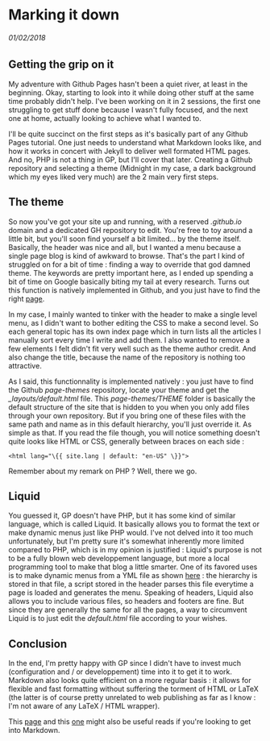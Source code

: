 # Marking it down
###### 01/02/2018

## Getting the grip on it
My adventure with Github Pages hasn't been a quiet river, at least in the beginning. Okay, starting to look into it while doing other stuff at the same time probably didn't help.
I've been working on it in 2 sessions, the first one struggling to get stuff done because I wasn't fully focused, and the next one at home, actually looking to achieve what I wanted to. 

I'll be quite succinct on the first steps as it's basically part of any Github Pages tutorial.
One just needs to understand what Markdown looks like, and how it works in concert with Jekyll to deliver well formated HTML pages.
And no, PHP is not a thing in GP, but I'll cover that later.
Creating a Github repository and selecting a theme (Midnight in my case, a dark background which my eyes liked very much) are the 2 main very first steps.

## The theme
So now you've got your site up and running, with a reserved *.github.io* domain and a dedicated GH repository to edit.
You're free to toy around a little bit, but you'll soon find yourself a bit limited... by the theme itself. 
Basically, the header was nice and all, but I wanted a menu because a single page blog is kind of awkward to browse. 
That's the part I kind of struggled on for a bit of time : finding a way to override that god damned theme. 
The keywords are pretty important here, as I ended up spending a bit of time on Google basically biting my tail at every research. 
Turns out this function is natively implemented in Github, and you just have to find the right [page](https://help.github.com/articles/customizing-css-and-html-in-your-jekyll-theme/).

In my case, I mainly wanted to tinker with the header to make a single level menu, as I didn't want to bother editing the CSS to make a second level. So each general topic has its own index page which in turn lists all the articles I manually sort every time I write and add them. I also wanted to remove a few elements I felt didn't fit very well such as the theme author credit. And also change the title, because the name of the repository is nothing too attractive. 

As I said, this functionnality is implemented natively : you just have to find the Github *page-themes* repository, locate your theme and get the *_layouts/default.html* file. This *page-themes/THEME* folder is basically the default structure of the site that is hidden to you when you only add files through your own repository. But if you bring one of these files with the same path and name as in this default hierarchy, you'll just override it. As simple as that. If you read the file though, you will notice something doesn't quite looks like HTML or CSS, generally between braces on each side :

	<html lang="\{{ site.lang | default: "en-US" \}}">
	
Remember about my remark on PHP ? Well, there we go.

## Liquid
You guessed it, GP doesn't have PHP, but it has some kind of similar language, which is called Liquid. 
It basically allows you to format the text or make dynamic menus just like PHP would. I've not delved into it too much unfortunately, but I'm pretty sure it's somewhat inherently more limited compared to PHP, which is in my opinion is justified : Liquid's purpose is not to be a fully blown web developpement language, but more a local programming tool to make that blog a little smarter. 
One of its favored uses is to make dynamic menus from a YML file as shown [here](https://jekyllrb.com/tutorials/navigation/#scenario-1-basic-list) : the hierarchy is stored in that file, a script stored in the header parses this file everytime a page is loaded and generates the menu.
Speaking of headers, Liquid also allows you to include various files, so headers and footers are fine. 
But since they are generally the same for all the pages, a way to circumvent Liquid is to just edit the *default.html* file according to your wishes. 

## Conclusion
In the end, I'm pretty happy with GP since I didn't have to invest much (configuration and / or developpement) time into it to get it to work.
Markdown also looks quite efficient on a more regular basis : it allows for flexible and fast formatting without suffering the torment of HTML or LaTeX (the latter is of course pretty unrelated to web publishing as far as I know : I'm not aware of any LaTeX / HTML wrapper).

This [page](https://guides.github.com/features/mastering-markdown/) and this [one](https://github.com/adam-p/markdown-here/wiki/Markdown-Cheatsheet) might also be useful reads if you're looking to get into Markdown.
